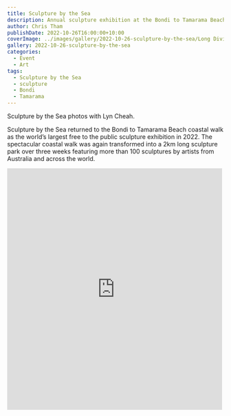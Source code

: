 ```yaml
---
title: Sculpture by the Sea
description: Annual sculpture exhibition at the Bondi to Tamarama Beach walk
author: Chris Tham
publishDate: 2022-10-26T16:00:00+10:00
coverImage: ../images/gallery/2022-10-26-sculpture-by-the-sea/Long Division (Margarita Sampson) (1).jpeg
gallery: 2022-10-26-sculpture-by-the-sea
categories:
  - Event
  - Art
tags:
  - Sculpture by the Sea
  - sculpture
  - Bondi
  - Tamarama
---
```


Sculpture by the Sea photos with Lyn Cheah.

Sculpture by the Sea returned to the Bondi to Tamarama Beach coastal walk as the world’s largest free to the public sculpture exhibition in 2022. The spectacular coastal walk was again transformed into a 2km long sculpture park over three weeks featuring more than 100 sculptures by artists from Australia and across the world.

<iframe src="https://www.facebook.com/plugins/post.php?href=https%3A%2F%2Fwww.facebook.com%2Fchris1.tham%2Fposts%2Fpfbid0XdRA3hRhJcyaT8RDhiik5MjjLec8ZPcuo6Z3C5m2k8NYNn3MtUyz7QXyjGnnyfR3l&show_text=true&width=500" width="500" height="562" style="border:none;overflow:hidden" scrolling="no" frameborder="0" allowfullscreen="true" allow="autoplay; clipboard-write; encrypted-media; picture-in-picture; web-share"></iframe>
